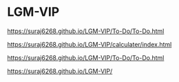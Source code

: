 # LGM-VIP

https://suraj6268.github.io/LGM-VIP/To-Do/To-Do.html


https://suraj6268.github.io/LGM-VIP/calculater/index.html


https://suraj6268.github.io/LGM-VIP/To-Do/To-Do.html


https://suraj6268.github.io/LGM-VIP/
